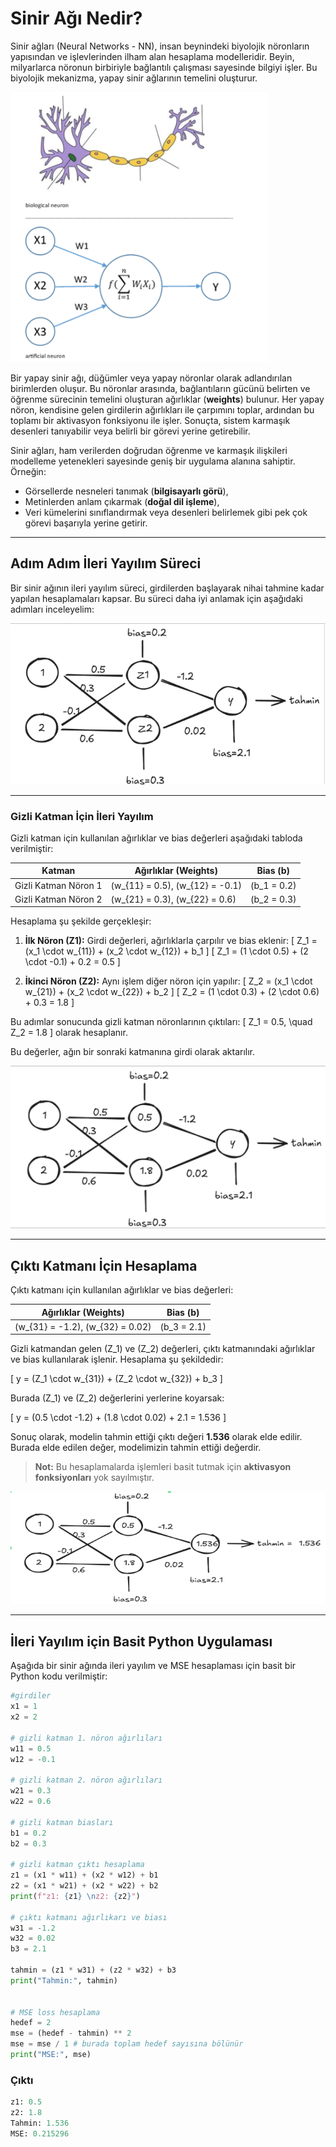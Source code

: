 # Sinir Ağı Nedir?

Sinir ağları (Neural Networks - NN), insan beynindeki biyolojik nöronların yapısından ve işlevlerinden ilham alan hesaplama modelleridir. Beyin, milyarlarca nöronun birbiriyle bağlantılı çalışması sayesinde bilgiyi işler. Bu biyolojik mekanizma, yapay sinir ağlarının temelini oluşturur. 

![Biyolojik ve Yapay Nöronlar Karşılaştırması](https://github.com/canbingol/ResearchNotes/blob/main/images/neurons.png)

Bir yapay sinir ağı, düğümler veya yapay nöronlar olarak adlandırılan birimlerden oluşur. Bu nöronlar arasında, bağlantıların gücünü belirten ve öğrenme sürecinin temelini oluşturan ağırlıklar (**weights**) bulunur. Her yapay nöron, kendisine gelen girdilerin ağırlıkları ile çarpımını toplar, ardından bu toplamı bir aktivasyon fonksiyonu ile işler. Sonuçta, sistem karmaşık desenleri tanıyabilir veya belirli bir görevi yerine getirebilir.

Sinir ağları, ham verilerden doğrudan öğrenme ve karmaşık ilişkileri modelleme yetenekleri sayesinde geniş bir uygulama alanına sahiptir. Örneğin:

- Görsellerde nesneleri tanımak (**bilgisayarlı görü**),
- Metinlerden anlam çıkarmak (**doğal dil işleme**),
- Veri kümelerini sınıflandırmak veya desenleri belirlemek gibi pek çok görevi başarıyla yerine getirir.

---

## Adım Adım İleri Yayılım Süreci

Bir sinir ağının ileri yayılım süreci, girdilerden başlayarak nihai tahmine kadar yapılan hesaplamaları kapsar. Bu süreci daha iyi anlamak için aşağıdaki adımları inceleyelim:

![Sinir Ağı Görselleştirme](https://github.com/canbingol/ResearchNotes/blob/main/images/zero_netwrok.png)

---

### Gizli Katman İçin İleri Yayılım

Gizli katman için kullanılan ağırlıklar ve bias değerleri aşağıdaki tabloda verilmiştir:

| **Katman**  | **Ağırlıklar (Weights)** | **Bias (b)** |
|-------------|--------------------------|--------------|
| Gizli Katman Nöron 1 | \(w_{11} = 0.5\), \(w_{12} = -0.1\) | \(b_1 = 0.2\) |
| Gizli Katman Nöron 2 | \(w_{21} = 0.3\), \(w_{22} = 0.6\) | \(b_2 = 0.3\) |

Hesaplama şu şekilde gerçekleşir:

1. **İlk Nöron (Z1):**
   Girdi değerleri, ağırlıklarla çarpılır ve bias eklenir:
   \[
   Z_1 = (x_1 \cdot w_{11}) + (x_2 \cdot w_{12}) + b_1
   \]
   \[
   Z_1 = (1 \cdot 0.5) + (2 \cdot -0.1) + 0.2 = 0.5
   \]

2. **İkinci Nöron (Z2):**
   Aynı işlem diğer nöron için yapılır:
   \[
   Z_2 = (x_1 \cdot w_{21}) + (x_2 \cdot w_{22}) + b_2
   \]
   \[
   Z_2 = (1 \cdot 0.3) + (2 \cdot 0.6) + 0.3 = 1.8
   \]

Bu adımlar sonucunda gizli katman nöronlarının çıktıları:
\[
Z_1 = 0.5, \quad Z_2 = 1.8
\]
olarak hesaplanır.

Bu değerler, ağın bir sonraki katmanına girdi olarak aktarılır.

![Z Hesaplama Görselleştirme](https://github.com/canbingol/ResearchNotes/blob/main/images/calculate_Z.png)

---

## Çıktı Katmanı İçin Hesaplama

Çıktı katmanı için kullanılan ağırlıklar ve bias değerleri:

| **Ağırlıklar (Weights)** | **Bias (b)** |
|---------------------------|--------------|
| \(w_{31} = -1.2\), \(w_{32} = 0.02\) | \(b_3 = 2.1\) |

Gizli katmandan gelen \(Z_1\) ve \(Z_2\) değerleri, çıktı katmanındaki ağırlıklar ve bias kullanılarak işlenir. Hesaplama şu şekildedir:

\[
y = (Z_1 \cdot w_{31}) + (Z_2 \cdot w_{32}) + b_3
\]

Burada \(Z_1\) ve \(Z_2\) değerlerini yerlerine koyarsak:

\[
y = (0.5 \cdot -1.2) + (1.8 \cdot 0.02) + 2.1 = 1.536
\]

Sonuç olarak, modelin tahmin ettiği çıktı değeri **1.536** olarak elde edilir. Burada elde edilen değer, modelimizin tahmin ettiği değerdir.

> **Not:** Bu hesaplamalarda işlemleri basit tutmak için **aktivasyon fonksiyonları** yok sayılmıştır.

![Çıktı Katmanı Hesaplama Görselleştirme](https://github.com/canbingol/ResearchNotes/blob/main/images/predict.png)

---

## İleri Yayılım için Basit Python Uygulaması

Aşağıda bir sinir ağında ileri yayılım ve MSE hesaplaması için basit bir Python kodu verilmiştir:

```python
#girdiler
x1 = 1
x2 = 2

# gizli katman 1. nöron ağırlıları
w11 = 0.5
w12 = -0.1

# gizli katman 2. nöron ağırlıları
w21 = 0.3
w22 = 0.6

# gizli katman biasları
b1 = 0.2
b2 = 0.3

# gizli katman çıktı hesaplama
z1 = (x1 * w11) + (x2 * w12) + b1
z2 = (x1 * w21) + (x2 * w22) + b2
print(f"z1: {z1} \nz2: {z2}")

# çıktı katmanı ağırlıkarı ve biası
w31 = -1.2
w32 = 0.02
b3 = 2.1

tahmin = (z1 * w31) + (z2 * w32) + b3
print("Tahmin:", tahmin)


# MSE loss hesaplama
hedef = 2
mse = (hedef - tahmin) ** 2 
mse = mse / 1 # burada toplam hedef sayısına bölünür
print("MSE:", mse)
```
### Çıktı

```python
z1: 0.5 
z2: 1.8
Tahmin: 1.536
MSE: 0.215296
